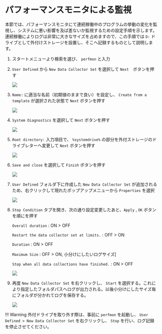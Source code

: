 # パフォーマンスモニタによる監視

本節では、パフォーマンスモニタにて連続稼働中のプログラムの挙動の変化を監視し、システムに悪い影響を及ば差ないか監視するための設定手順を示します。
連続稼働によりログは非常に大きなサイズを占めますので、この手順では ``D:`` ドライブとして外付けストレージを設置し、そこへ記録するものとして説明します。


1. スタートメニューより検索を選び、 ``perfmon`` と入力

2. ``User Defined`` から ``New Data Collector Set`` を選択して ``Next``　ボタンを押す

    ![](image/1_add_user_defined_monitor.png)

3. ``Name:`` に適当な名前（初期値のままで良い）を設定し、 ``Create from a template`` が選択された状態で ``Next`` ボタンを押す

    ![](image/2_collection_type_name_setting.png)

4. ``System Diagnostics`` を選択して ``Next`` ボタンを押す

    ![](image/3_select_template.png)

5. ``Root directory:`` 入力項目で、 ``%systemdrive%`` の部分を外付ストレージのドライブレターへ変更して ``Next`` ボタンを押す

    ![](image/4_define_save_drive.png)

6. ``Save and close`` を選択して ``Finish`` ボタンを押す

    ![](image/5_save.png)

7. ``User Defined`` フォルダ下に作成した ``New Data Collector Set`` が追加されるため、右クリックして現れたポップアップメニューから ``Properties`` を選択

    ![](image/6_property.png)

8. ``Stop Condition`` タブを開き、次の通り設定変更したあと、``Apply`` , ``OK`` ボタンを順にを押す

    ``Overall duration``
    :   ON > OFF

    ``Restart the data collector set at limits.``
    :   OFF > ON

    ``Duration``
    :   ON > OFF

    ``Maximum Size``
    : OFF > ON, 小分けにしたいログサイズ[

    ``Stop when all data collections have finished.``
    :   ON > OFF

    ![](image/7_stop_condition.png)

9. 再度 ``New Data Collector Set`` を右クリックし、 ``Start`` を選択する。これにより指定したフォルダパスへログが出力される。以後小分けにしたサイズ毎にフォルダが分かれてログを保存する。

    ![](image/8_start_logging.png)

!!! Warning
    外付ドライブを取り外す際は、事前に `perfmon` を起動し、 `User Defined > New Data Collector Set` を右クリックし、 `Stop` を行い、ログ記録を停止させてください。
